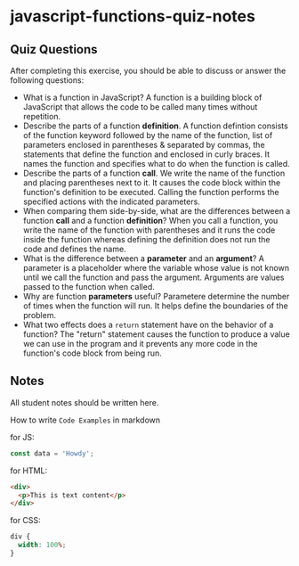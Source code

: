 # javascript-functions-quiz-notes

## Quiz Questions

After completing this exercise, you should be able to discuss or answer the following questions:

- What is a function in JavaScript?
  A function is a building block of JavaScript that allows the code to be called many times without repetition.
- Describe the parts of a function **definition**.
  A function defintion consists of the function keyword followed by the name of the function, list of parameters enclosed in parentheses & separated by commas, the statements that define the function and enclosed in curly braces. It names the function and specifies what to do when the function is called.
- Describe the parts of a function **call**.
  We write the name of the function and placing parentheses next to it. It causes the code block within the function's definition to be executed. Calling the function performs the specified actions with the indicated parameters.
- When comparing them side-by-side, what are the differences between a function **call** and a function **definition**?
  When you call a function, you write the name of the function with parentheses and it runs the code inside the function whereas defining the definition does not run the code and defines the name.
- What is the difference between a **parameter** and an **argument**?
  A parameter is a placeholder where the variable whose value is not known until we call the function and pass the argument. Arguments are values passed to the function when called.
- Why are function **parameters** useful?
  Parametere determine the number of times when the function will run. It helps define the boundaries of the problem.
- What two effects does a `return` statement have on the behavior of a function?
  The "return" statement causes the function to produce a value we can use in the program and it prevents any more code in the function's code block from being run.

## Notes

All student notes should be written here.

How to write `Code Examples` in markdown

for JS:

```javascript
const data = 'Howdy';
```

for HTML:

```html
<div>
  <p>This is text content</p>
</div>
```

for CSS:

```css
div {
  width: 100%;
}
```
